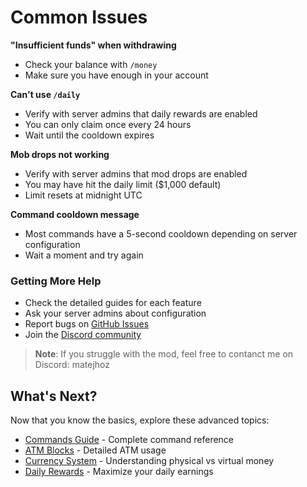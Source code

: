 # Common Issues

**"Insufficient funds" when withdrawing**

- Check your balance with `/money`
- Make sure you have enough in your account

**Can't use `/daily`**

- Verify with server admins that daily rewards are enabled
- You can only claim once every 24 hours
- Wait until the cooldown expires

**Mob drops not working**

- Verify with server admins that mod drops are enabled
- You may have hit the daily limit ($1,000 default)
- Limit resets at midnight UTC

**Command cooldown message**

- Most commands have a 5-second cooldown depending on server configuration
- Wait a moment and try again

### Getting More Help

- Check the detailed guides for each feature
- Ask your server admins about configuration
- Report bugs on [GitHub Issues](https://github.com/matejhozlar/omnieconomy/issues)
- Join the [Discord community](https://discord.gg/mNcm76HXFy)

> **Note**: If you struggle with the mod, feel free to contanct me on Discord: matejhoz

## What's Next?

Now that you know the basics, explore these advanced topics:

- [Commands Guide](/users/commands) - Complete command reference
- [ATM Blocks](/users/atm-blocks) - Detailed ATM usage
- [Currency System](/users/currency) - Understanding physical vs virtual money
- [Daily Rewards](/users/daily-rewards) - Maximize your daily earnings
